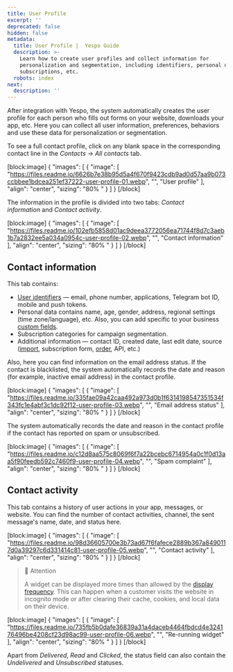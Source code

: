 ```yaml
---
title: User Profile
excerpt: ''
deprecated: false
hidden: false
metadata:
  title: User Profile |  Yespo Guide
  description: >-
    Learn how to create user profiles and collect information for
    personalization and segmentation, including identifiers, personal data,
    subscriptions, etc.
  robots: index
next:
  description: ''
---
```

After integration with Yespo, the system automatically creates the user profile for each person who fills out forms on your website, downloads your app, etc. Here you can collect all user information, preferences, behaviors and use these data for personalization or segmentation.

To see a full contact profile, click on any blank space in the corresponding contact line in the _Contacts_ → _All contacts_ tab.

[block:image]
{
  "images": [
    {
      "image": [
        "https://files.readme.io/6626b7e38b95d5a4f670f9423cdb9ad0d57aa9b073ccbbee1bdcea251ef37222-user-profile-01.webp",
        "",
        "User profile"
      ],
      "align": "center",
      "sizing": "80% "
    }
  ]
}
[/block]


The information in the profile is divided into two tabs: _Contact information_ and _Contact activity_.

[block:image]
{
  "images": [
    {
      "image": [
        "https://files.readme.io/102efb5858d01ac9deea3772056ea71744f8d7c3aeb1b7a2832ee5a034a0954c-user-profile-02.webp",
        "",
        "Contact information"
      ],
      "align": "center",
      "sizing": "80% "
    }
  ]
}
[/block]


## Contact information

This tab contains:

- [User identifiers](https://docs.yespo.io/docs/customer-identifiers-and-matching) — email, phone number, applications, Telegram bot ID, mobile and push tokens.
- Personal data contains name, age, gender, address, regional settings (time zone/language), etc. Also, you can add specific to your business [custom fields](https://docs.yespo.io/docs/how-add-additional-contact-fields).
- Subscription categories for campaign segmentation.
- Additional information — contact ID, created date, last edit date, source ([import](https://docs.yespo.io/docs/uploading-file-with-user-profile-data), subscription form, [order](https://docs.yespo.io/docs/orders-automation), API, etc.)

Also, here you can find information on the email address status. If the contact is blacklisted, the system automatically records the date and reason (for example, inactive email address) in the contact profile.

[block:image]
{
  "images": [
    {
      "image": [
        "https://files.readme.io/335fae09a42caa492a973d0b1f6314198547351534f343fc1e4abf3c1dc92f12-user-profile-03.webp",
        "",
        "Email address status"
      ],
      "align": "center",
      "sizing": "80% "
    }
  ]
}
[/block]


The system automatically records the date and reason in the contact profile if the contact has reported on spam or unsubscribed.

[block:image]
{
  "images": [
    {
      "image": [
        "https://files.readme.io/c12d8aa575c8069f6f7a22bcebc6714954a0c1f0d13aa5f90feedb592c7460f9-user-profile-04.webp",
        "",
        "Spam complaint"
      ],
      "align": "center",
      "sizing": "80% "
    }
  ]
}
[/block]


## Contact activity

This tab contains a history of user actions in your app, messages, or website. You can find the number of contact activities, channel, the sent message's name, date, and status here.

[block:image]
{
  "images": [
    {
      "image": [
        "https://files.readme.io/98d36605700e3b73ad67f6fafece2889b367a8490117d0a39297c6d331414c81-user-profile-05.webp",
        "",
        "Contact activity"
      ],
      "align": "center",
      "sizing": "80% "
    }
  ]
}
[/block]


> 📘 Attention
> 
> A widget can be displayed more times than allowed by the [display frequency](https://docs.yespo.io/docs/widget-calling#display-frequency). This can happen when a customer visits the website in incognito mode or after clearing their cache, cookies, and local data on their device.

[block:image]
{
  "images": [
    {
      "image": [
        "https://files.readme.io/735fb5b0dafe36839a31a4daceb4464fbdcd4e324176496be4208cf23d98ac99-user-profile-06.webp",
        "",
        "Re-running widget"
      ],
      "align": "center",
      "sizing": "80% "
    }
  ]
}
[/block]


Apart from _Delivered_, _Read_ and _Clicked_, the status field can also contain the _Undelivered_ and _Unsubscribed_ statuses.